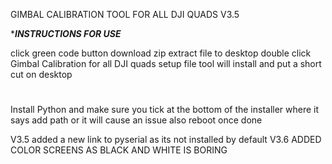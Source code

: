 
GIMBAL CALIBRATION TOOL FOR ALL DJI QUADS V3.5

**************INSTRUCTIONS FOR USE*************


click green code button
download zip
extract file to desktop
double click Gimbal Calibration for all DJI quads setup file
tool will install and put a short cut on desktop
#
Install Python and make sure you tick at the bottom of the 
installer where it says add path or it will cause an issue
also reboot once done

V3.5 added a new link to pyserial as its not installed by default
V3.6 ADDED COLOR SCREENS AS BLACK AND WHITE IS BORING
